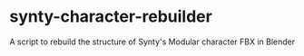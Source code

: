 # synty-character-rebuilder
A script to rebuild the structure of Synty's Modular character FBX in Blender
